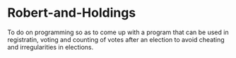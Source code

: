 Robert-and-Holdings
===================

To do on programming so as to come up with a program that can be used in registratin, voting and counting of votes after an election to avoid cheating and irregularities in elections.
